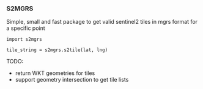 ### S2MGRS


Simple, small and fast package to get valid sentinel2 tiles in mgrs format for a specific point




```
import s2mgrs

tile_string = s2mgrs.s2tile(lat, lng)
```












TODO: 

- return WKT geometries for tiles
- support geometry intersection to get tile lists


